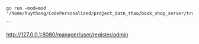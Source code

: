 ```

go run -mod=mod "/home/huythang/CodePersonalized/project_datn_thao/book_shop_server/train/main.go"

``

```
http://127.0.0.1:8080/manager/user/register/admin
```